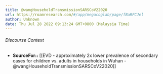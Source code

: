```yaml
---
title: @wangHouseholdTransmissionSARSCoV22020
url: https://roamresearch.com/#/app/megacoglab/page/fBaRFCJel
author: Unknown
date: Thu Jul 28 2022 09:13:24 GMT+0800 (Malaysia Time)
---
```




###### Discourse Context

- **SourceFor::** [[EVD - approximately 2x lower prevalence of secondary cases for children vs. adults in households in Wuhan - @wangHouseholdTransmissionSARSCoV22020]]
